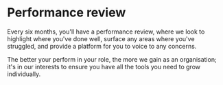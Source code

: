 # Performance review

Every six months, you'll have a performance review, where we look to highlight where you've done well, surface any areas where you've struggled, and provide a platform for you to voice to any concerns. 

The better your perform in your role, the more we gain as an organisation; it's in our interests to ensure you have all the tools you need to grow individually.
